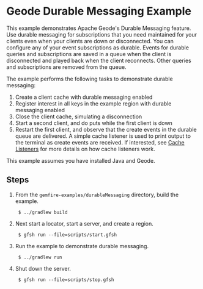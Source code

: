 <!--
~ Copyright (c) VMware, Inc. 2022. All rights reserved.
~ SPDX-License-Identifier: Apache-2.0
-->
<!--
Licensed to the Apache Software Foundation (ASF) under one or more
contributor license agreements.  See the NOTICE file distributed with
this work for additional information regarding copyright ownership.
The ASF licenses this file to You under the Apache License, Version 2.0
(the "License"); you may not use this file except in compliance with
the License.  You may obtain a copy of the License at

     http://www.apache.org/licenses/LICENSE-2.0

Unless required by applicable law or agreed to in writing, software
distributed under the License is distributed on an "AS IS" BASIS,
WITHOUT WARRANTIES OR CONDITIONS OF ANY KIND, either express or implied.
See the License for the specific language governing permissions and
limitations under the License.
-->

# Geode Durable Messaging Example

This example demonstrates Apache Geode's Durable Messaging feature.
Use durable messaging for subscriptions that you need maintained for your clients even when your clients are down or disconnected.
You can configure any of your event subscriptions as durable. Events for durable queries and subscriptions are saved in a queue when the client
is disconnected and played back when the client reconnects. Other queries and subscriptions are removed from the queue.

The example performs the following tasks to demonstrate durable messaging:

1. Create a client cache with durable messaging enabled
2. Register interest in all keys in the example region with durable messaging enabled
3. Close the client cache, simulating a disconnection
4. Start a second client, and do puts while the first client is down
5. Restart the first client, and observe that the create events in the durable queue are delivered.  A simple cache listener is used to print output to the terminal as create events are received.  If interested, see [Cache Listeners](listener/README.md) for more details on how cache listeners work.

This example assumes you have installed Java and Geode.

## Steps

1. From the `gemfire-examples/durableMessaging` directory, build the example.

        $ ../gradlew build

2. Next start a locator, start a server, and create a region.

        $ gfsh run --file=scripts/start.gfsh

3. Run the example to demonstrate durable messaging.

        $ ../gradlew run

4. Shut down the server.

        $ gfsh run --file=scripts/stop.gfsh
